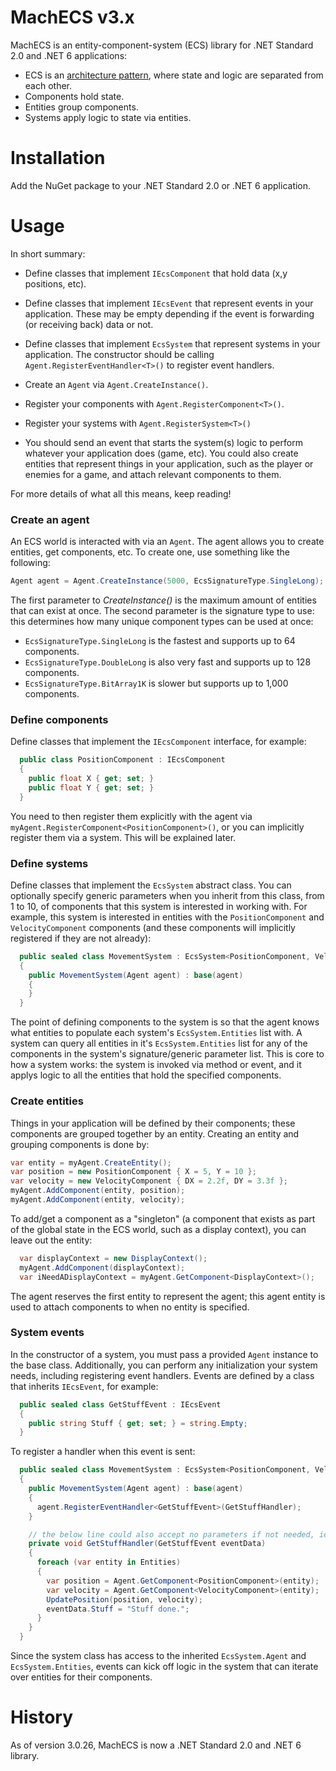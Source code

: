 # MachECS v3.x
MachECS is an entity-component-system (ECS) library for .NET Standard 2.0 and .NET 6 applications:
* ECS is an [architecture pattern](https://www.guru99.com/entity-component-system.html), where state and logic are
separated from each other.
* Components hold state.
* Entities group components.
* Systems apply logic to state via entities.

# Installation
Add the NuGet package to your .NET Standard 2.0 or .NET 6 application.

# Usage
In short summary:
* Define classes that implement ```IEcsComponent``` that hold data (x,y positions, etc).
* Define classes that implement ```IEcsEvent``` that represent events in your application. These may be empty
depending if the event is forwarding (or receiving back) data or not.
* Define classes that implement ```EcsSystem``` that represent systems in your application. The constructor should be
calling ```Agent.RegisterEventHandler<T>()``` to register event handlers.

* Create an ```Agent``` via ```Agent.CreateInstance()```.
* Register your components with ```Agent.RegisterComponent<T>()```.
* Register your systems with ```Agent.RegisterSystem<T>()```
* You should send an event that starts the system(s) logic to perform whatever your application does (game, etc).
You could also create entities that represent things in your application, such as the player or enemies for a game,
and attach relevant components to them.

For more details of what all this means, keep reading!

### Create an agent
An ECS world is interacted with via an ```Agent```. The agent allows you to create entities, get components, etc.
To create one, use something like the following:
```C#
Agent agent = Agent.CreateInstance(5000, EcsSignatureType.SingleLong);
```
The first parameter to *CreateInstance()* is the maximum amount of entities that can exist at once. The second
parameter is the signature type to use: this determines how many unique component types can be used at once:
* ```EcsSignatureType.SingleLong``` is the fastest and supports up to 64 components.
* ```EcsSignatureType.DoubleLong``` is also very fast and supports up to 128 components.
* ```EcsSignatureType.BitArray1K``` is slower but supports up to 1,000 components.

### Define components
Define classes that implement the ```IEcsComponent``` interface, for example:
```C#
  public class PositionComponent : IEcsComponent
  {
    public float X { get; set; }
    public float Y { get; set; }
  }
```
You need to then register them explicitly with the agent via ```myAgent.RegisterComponent<PositionComponent>()```,
or you can implicitly register them via a system. This will be explained later.

### Define systems
Define classes that implement the ```EcsSystem``` abstract class. You can optionally specify generic parameters
when you inherit from this class, from 1 to 10, of components that this system is interested in working with.
For example, this system is interested in entities with the ```PositionComponent``` and ```VelocityComponent```
components (and these components will implicitly registered if they are not already):
```C#
  public sealed class MovementSystem : EcsSystem<PositionComponent, VelocityComponent>
  {
    public MovementSystem(Agent agent) : base(agent)
    {
    }
  }
```
The point of defining components to the system is so that the agent knows what entities to populate each system's
```EcsSystem.Entities``` list with. A system can query all entities in it's ```EcsSystem.Entities``` list for any
of the components in the system's signature/generic parameter list. This is core to how a system works: the system
is invoked via method or event, and it applys logic to all the entities that hold the specified components.

### Create entities
Things in your application will be defined by their components; these components are grouped together by an entity.
Creating an entity and grouping components is done by:
```C#
var entity = myAgent.CreateEntity();
var position = new PositionComponent { X = 5, Y = 10 };
var velocity = new VelocityComponent { DX = 2.2f, DY = 3.3f };
myAgent.AddComponent(entity, position);
myAgent.AddComponent(entity, velocity);
```
To add/get a component as a "singleton" (a component that exists as part of the global state in the ECS world, such as
a display context), you can leave out the entity:
```C#
  var displayContext = new DisplayContext();
  myAgent.AddComponent(displayContext);
  var iNeedADisplayContext = myAgent.GetComponent<DisplayContext>();
```
The agent reserves the first entity to represent the agent; this agent entity is used to attach components to when no entity
is specified.

### System events
In the constructor of a system, you must pass a provided ```Agent``` instance to the base class. Additionally, you can
perform any initialization your system needs, including registering event handlers. Events are defined by a class that
inherits ```IEcsEvent```, for example:
```C#
  public sealed class GetStuffEvent : IEcsEvent
  {
    public string Stuff { get; set; } = string.Empty;
  }
```
To register a handler when this event is sent:
```C#
  public sealed class MovementSystem : EcsSystem<PositionComponent, VelocityComponent>
  {
    public MovementSystem(Agent agent) : base(agent)
    {
      agent.RegisterEventHandler<GetStuffEvent>(GetStuffHandler);
    }

    // the below line could also accept no parameters if not needed, ie: private void GetStuffHandler()
    private void GetStuffHandler(GetStuffEvent eventData)
    {
      foreach (var entity in Entities)
      {
        var position = Agent.GetComponent<PositionComponent>(entity);
        var velocity = Agent.GetComponent<VelocityComponent>(entity);
        UpdatePosition(position, velocity);
        eventData.Stuff = "Stuff done.";
      }
    }
  }
```
Since the system class has access to the inherited ```EcsSystem.Agent``` and ```EcsSystem.Entities```, events can
kick off logic in the system that can iterate over entities for their components.

# History
As of version 3.0.26, MachECS is now a .NET Standard 2.0 and .NET 6 library.
